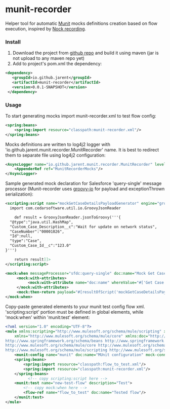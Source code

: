 munit-recorder
=======

Helper tool for automatic [Munit](https://docs.mulesoft.com/munit/) mocks definitions creation based on flow execution, inspired by [Nock recording](https://github.com/node-nock/nock#recording).

### Install

1. Download the project from [github repo](https://github.com/jarent/munit-recorder/archive/master.zip) and build it using maven (jar is not upload to any maven repo yet)
1. Add to project's pom.xml the dependency:
``` xml
<dependency>
   <groupId>io.github.jarent</groupId>
   <artifactId>munit-recorder</artifactId>
   <version>0.0.1-SNAPSHOT</version>
 </dependency>
```

### Usage

To start generating mocks import munit-recorder.xml to test flow config:
``` xml
<spring:beans>
    <spring:import resource="classpath:munit-recorder.xml"/>
</spring:beans>
```

Mocks definitions are written to log4j2 logger with 'io.github.jarent.munit.recorder.MunitRecorder' name. It is best to redirect them to separate file using log4j2 configuration:
``` xml
<AsyncLogger name="io.github.jarent.munit.recorder.MunitRecorder" level="DEBUG" additivity="false">
    <AppenderRef ref="MunitRecorderMocks"/>
</AsyncLogger>
```

Sample generated mock declaration for Salesforce 'query-single' message processor (Munit-recorder uses [groovy-io](https://github.com/jdereg/groovy-io) for payload and exceptionThrown serialization):
``` xml
<scripting:script name="mockGetCaseDetailsPayloadGenerator" engine="groovy"><![CDATA[
  import com.cedarsoftware.util.io.GroovyJsonReader

	def result = GroovyJsonReader.jsonToGroovy('''{
  "@type":"java.util.HashMap",
  "Custom_Case_Description__c":"Wait for update on network status",
  "CaseNumber":"00001026",
  "Id":null,
  "type":"Case",
  "Custom_Case_Id__c":"123.0"
}''')

	return result]]>
</scripting:script>

<mock:when messageProcessor="sfdc:query-single" doc:name="Mock Get Case Details">
	 <mock:with-attributes>
		  <mock:with-attribute name="doc:name" whereValue="#['Get Case Details']"/>
	 </mock:with-attributes>
	 <mock:then-return payload="#[resultOfScript('mockGetCaseDetailsPayloadGenerator')]"/>
</mock:when>
```

Copy-paste generated elements to your munit test config flow xml. 'scripting:script' portion must be defined in global elements, while 'mock:when' within 'munit:test' element:

``` xml
<?xml version="1.0" encoding="UTF-8"?>
<mule xmlns:scripting="http://www.mulesoft.org/schema/mule/scripting" xmlns:mock="http://www.mulesoft.org/schema/mule/mock"
	xmlns="http://www.mulesoft.org/schema/mule/core" xmlns:doc="http://www.mulesoft.org/schema/mule/documentation" xmlns:munit="http://www.mulesoft.org/schema/mule/munit" xmlns:spring="http://www.springframework.org/schema/beans" xmlns:core="http://www.mulesoft.org/schema/mule/core" xmlns:xsi="http://www.w3.org/2001/XMLSchema-instance" xsi:schemaLocation="http://www.mulesoft.org/schema/mule/mock http://www.mulesoft.org/schema/mule/mock/current/mule-mock.xsd
http://www.springframework.org/schema/beans http://www.springframework.org/schema/beans/spring-beans-current.xsd
http://www.mulesoft.org/schema/mule/core http://www.mulesoft.org/schema/mule/core/current/mule.xsd
http://www.mulesoft.org/schema/mule/scripting http://www.mulesoft.org/schema/mule/scripting/current/mule-scripting.xsd">
    <munit:config name="munit" doc:name="MUnit configuration" mock-connectors="false" mock-inbounds="false"/>
    <spring:beans>
        <spring:import resource="classpath:flow_to_test.xml"/>
        <spring:import resource="classpath:munit-recorder.xml"/>
    </spring:beans>
          <!-- copy scripting:script here -->
    <munit:test name="new-test-flow" description="Test">
        <!-- copy mock:when here -->
        <flow-ref name="flow_to_test" doc:name="Tested flow"/>
    </munit:test>
</mule>
```
